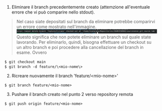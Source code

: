 1. Eliminare il branch precedentemente creato (attemzione all'eventuale errore che vi può comparire nello stdout).

> Nel caso siate depositati sul branch da eliminare potrebbe comparirvi un errore come mostrato nell'immagine.
>![figura02](assets/git_branch_delete_error.png) 
>Questo significa che non potete eliminare un branch sul quale state lavorando. Per eliminarlo, quindi, bisogna effettuare un checkout su un altro branch e poi procedere alla cancellazione del branch in esame.
>Ovvero
```
$ git checkout main
$ git branch -d feature/\<mio-nome\>
```
2. Ricreare nuovamente il branch 'feature/\<mio-nome\>'
```
$ git branch feature/<mio-nome>
```
3. Pushare il branch creato nel punto 2 verso repository remota
```
$ git push origin feature/<mio-nome>
```